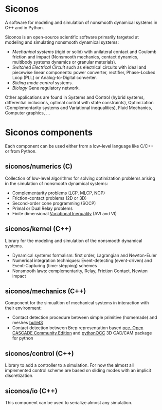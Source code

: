 # Siconos

A software for modeling and simulation of nonsmooth dynamical systems in C++ and in Python.

Siconos is an open-source scientific software primarily targeted at modeling and simulating nonsmooth dynamical systems:

  * _Mechanical systems_ (rigid or solid) with unilateral contact and Coulomb friction and impact (Nonsmooth mechanics, 
contact dynamics, multibody systems dynamics or granular materials). 
  * _Switched Electrical Circuit_ such as electrical circuits with ideal and piecewise linear components: power converter, rectifier, Phase-Locked Loop (PLL) or Analog-to-Digital converter.
  * _Sliding mode control_ systems.
  * _Biology_ Gene regulatory network. 

Other applications are found in Systems and Control (hybrid systems, differential inclusions,
optimal control with state constraints), Optimization (Complementarity systems and Variational inequalities), 
Fluid Mechanics, Computer graphics, ...

# Siconos components

Each component can be used either from a low-level language like C/C++ or from Python.

## siconos/numerics (C)

Collection of low-level algorithms for solving optimization problems arising in the simulation of nonsmooth dynamical systems:

  * Complementarity problems ([LCP](https://en.wikipedia.org/wiki/Linear_complementarity_problem), [MLCP](https://en.wikipedia.org/wiki/Mixed_linear_complementarity_problem), [NCP](https://en.wikipedia.org/wiki/Nonlinear_complementarity_problem))
  * Friction-contact problems (2D or 3D)
  * Second-order cone programming (SOCP)
  * Primal or Dual Relay problems
  * Finite dimensional [Variational Inequality](https://en.wikipedia.org/wiki/Variational_inequality) (AVI and VI)

## siconos/kernel (C++)

Library for the modeling and simulation of the nonsmooth dynamical systems.

  * Dynamical systems formalism: first order, Lagrangian and Newton-Euler
  * Numerical integration techniques: Event-detecting (event-driven) and Event-Capturing (time-stepping) schemes
  * Nonsmooth laws: complementarity, Relay, Friction Contact, Newton impact

## siconos/mechanics (C++)

Component for the simualtion of mechanical systems in interaction with their environment:
* Contact detection procedure between simple primitive (homemade) and meshes [bullet3](https://github.com/bulletphysics/bullet3)
* Contact detection between Brep representation based  [oce. Open CASCADE Community Edition](https://github.com/tpaviot/oce) and [pythonOCC](https://github.com/tpaviot/pythonocc) 3D CAD/CAM package for python 

## siconos/control (C++)

Library to add a controller to a simulation. For now the almost all implemented control scheme are based on sliding modes with an implicit discretization.

## siconos/io (C++)

This component can be used to serialize almost any simulation.
